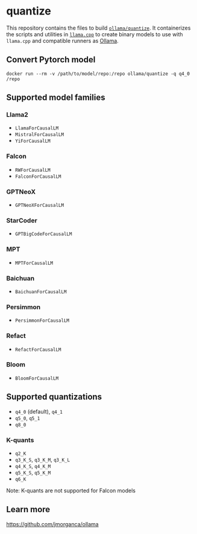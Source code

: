 # quantize

This repository contains the files to build [`ollama/quantize`](https://hub.docker.com/r/ollama/quantize). It containerizes the scripts and utilities in [`llama.cpp`](https://github.com/ggerganov/llama.cpp) to create binary models to use with `llama.cpp` and compatible runners as [Ollama](https://github.com/jmorganca/ollama).

## Convert Pytorch model

```
docker run --rm -v /path/to/model/repo:/repo ollama/quantize -q q4_0 /repo
```

## Supported model families

### Llama2

- `LlamaForCausalLM`
- `MistralForCausalLM`
- `YiForCausalLM`

### Falcon

- `RWForCausalLM`
- `FalconForCausalLM`

### GPTNeoX

- `GPTNeoXForCausalLM`

### StarCoder

- `GPTBigCodeForCausalLM`

### MPT

- `MPTForCausalLM`

### Baichuan

- `BaichuanForCausalLM`

### Persimmon

- `PersimmonForCausalLM`

### Refact

- `RefactForCausalLM`

### Bloom

- `BloomForCausalLM`

## Supported quantizations

- `q4_0` (default), `q4_1`
- `q5_0`, `q5_1`
- `q8_0`

### K-quants

- `q2_K`
- `q3_K_S`, `q3_K_M`, `q3_K_L`
- `q4_K_S`, `q4_K_M`
- `q5_K_S`, `q5_K_M`
- `q6_K`

Note: K-quants are not supported for Falcon models

## Learn more

https://github.com/jmorganca/ollama
